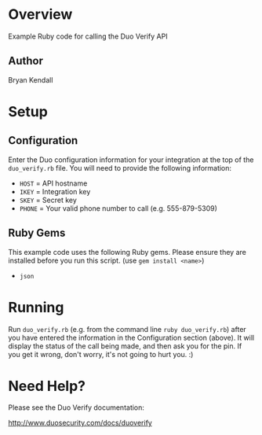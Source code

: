 # Overview
Example Ruby code for calling the Duo Verify API

## Author
Bryan Kendall

# Setup

## Configuration
Enter the Duo configuration information for your integration at the top of the `duo_verify.rb` file. You will need to provide the following information:

- `HOST` = API hostname
- `IKEY` = Integration key
- `SKEY` = Secret key
- `PHONE` = Your valid phone number to call (e.g. 555-879-5309)

## Ruby Gems
This example code uses the following Ruby gems. Please ensure they are installed before you run this script. (use `gem install <name>`)

- `json`

# Running
Run `duo_verify.rb` (e.g. from the command line `ruby duo_verify.rb`) after you have entered the information in the Configuration section (above). It will display the status of the call being made, and then ask you for the pin. If you get it wrong, don't worry, it's not going to hurt you. :)

# Need Help?
Please see the Duo Verify documentation:

<http://www.duosecurity.com/docs/duoverify>
